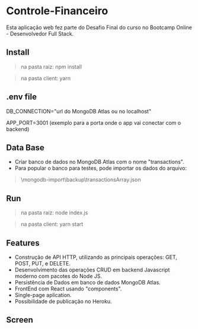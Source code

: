 # Controle-Financeiro
Esta aplicação web fez parte do Desafio Final do curso no Bootcamp Online - Desenvolvedor Full Stack.

## Install

 > na pasta raiz: npm install

> na pasta client: yarn

## .env file

DB_CONNECTION="url do MongoDB Atlas ou no localhost"

APP_PORT=3001 (exemplo para a porta onde o app vai conectar com o backend)

## Data Base
- Criar banco de dados no MongoDB Atlas com o nome "transactions".
- Para popular o banco para testes, pode importar os dados do arquivo:
> \mongodb-import\backup\transactionsArray.json

## Run

> na pasta raiz: node index.js

> na pasta client: yarn start

## Features
- Construção de API HTTP, utilizando as principais operações: GET, POST, PUT, e DELETE. 
- Desenvolvimento das operações CRUD em backend Javascript moderno com pacotes do Node JS. 
- Persistência de Dados em banco de dados MongoDB Atlas. 
- FrontEnd com React usando "components".
- Single-page aplication.
- Possibilidade de publicação no Heroku.

## Screen



